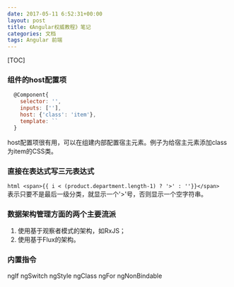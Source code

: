 ```yaml
---
date: 2017-05-11 6:52:31+00:00
layout: post
title: 《Angular权威教程》笔记
categories: 文档
tags: Angular 前端
---
```


[TOC]

### 组件的host配置项
```javascript
  @Component{
    selector: '',
    inputs: [''],
    host: {'class': 'item'},
    template: ``
  }
```
host配置项很有用，可以在组建内部配置宿主元素。例子为给宿主元素添加class为item的CSS类。


### 直接在表达式写三元表达式
`html
<span>{{ i < (product.department.length-1) ? '>' : ''}}</span>
`  
表示只要不是最后一级分类，就显示一个'>'号，否则显示一个空字符串。


### 数据架构管理方面的两个主要流派
1. 使用基于观察者模式的架构，如RxJS；
2. 使用基于Flux的架构。

### 内置指令
ngIf ngSwitch ngStyle ngClass ngFor ngNonBindable
